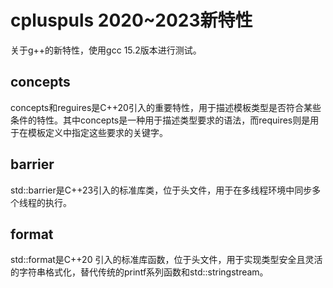 # cpluspuls 2020~2023新特性

关于g++的新特性，使用gcc 15.2版本进行测试。

## concepts

concepts和reguires是C++20引入的重要特性，用于描述模板类型是否符合某些条件的特性。其中concepts是一种用于描述类型要求的语法，而requires则是用于在模板定义中指定这些要求的关键字。

## barrier

std::barrier是C++23引入的标准库类，位于<barrier>头文件，用于在多线程环境中同步多个线程的执行。

## format

std::format是C++20 引入的标准库函数，位于<format>头文件，用于实现类型安全且灵活的字符串格式化，替代传统的printf系列函数和std::stringstream。
